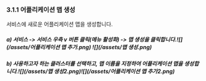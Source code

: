 ### 3.1.1 어플리케이션 맵 생성

서비스에 새로운 어플리케이션 맵을 생성합니다.

##### a\) 서비스 -&gt; 서비스 우측 v 버튼 클릭\(메뉴 활성화\) -&gt; 맵 생성을 클릭합니다.![](/assets/어플리케이션 맵 추가.png) ![](/assets/맵 생성.png)

##### b\) 사용하고자 하는 클러스터를 선택하고, 맵 이름을 지정하여 어플리케이션 맵을 생성합니다.![](/assets/맵 생성2.png)![](/assets/어플리케이션 맵 추가2.png)



